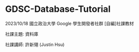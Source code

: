 # GDSC-Database-Tutorial
2023/10/18 國立政治大學 Google 學生開發者社群 [自編]社課教材

社課主題: 資料庫

社課講師: 許新翎 (Justin Hsu)

